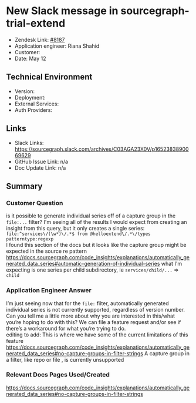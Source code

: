 
# New Slack message in sourcegraph-trial-extend <!-- Ticket Title  Hint: include keywords to make it searchable -->

- Zendesk Link: [#8187](https://sourcegraph.zendesk.com/agent/tickets/8187)
- Application engineer: Riana Shahid
- Customer: <!-- Redact if this contains personally identifying information -->
- Date: May 12

<!-- Data populated from integration, speak to Ben Gordon or Michael Bali if not working -->
<!-- During Internal team trial, fill missing data manually (we are waiting for all data to sync) -->

## Technical Environment
- Version: ​
- Deployment:
- External Services:
- Auth Providers:


## Links
<!-- Data for application engineer manual entry -->
- Slack Links: https://sourcegraph.slack.com/archives/C03AGA23X0V/p1652383890069629
- GitHub Issue Link: n/a
- Doc Update Link: n/a

## Summary
### Customer Question
is it possible to generate individual series off of a capture group in the `file:...` filter? I'm seeing all of the results I would expect from creating an insight from this query, but it only creates a single series: <br />
`file:^services\/(\w*)\/.*$ from @helloextend\/.*\/types patterntype:regexp` <br />
I found this section of the docs but it looks like the capture group might be expected in the source re pattern https://docs.sourcegraph.com/code_insights/explanations/automatically_generated_data_series#automatic-generation-of-individual-series
what I'm expecting is one series per child subdirectory, ie `services/child/...` => `child`
### Application Engineer Answer
I’m just seeing now that for the `file:` filter, automatically generated individual series is not currently supported, regardless of version number. Can you tell me a little more about why you are interested in this/what you’re hoping to do with this? We can file a feature request and/or see if there’s a workaround for what you’re trying to do. <br /> editing to add: This is where we have some of the current limitations of this feature
https://docs.sourcegraph.com/code_insights/explanations/automatically_generated_data_series#no-capture-groups-in-filter-strings
A capture group in a filter, like repo or file , is currently unsupported 
### Relevant Docs Pages Used/Created
https://docs.sourcegraph.com/code_insights/explanations/automatically_generated_data_series#no-capture-groups-in-filter-strings
<!-- Once complete, upload a copy to https://github.com/sourcegraph/support-tools-internal/tree/main/resolved-tickets as a .md file -->
<!-- Name the file 8187.md -->

